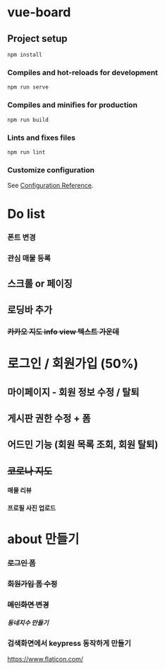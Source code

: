 # vue-board

## Project setup

```
npm install
```

### Compiles and hot-reloads for development

```
npm run serve
```

### Compiles and minifies for production

```
npm run build
```

### Lints and fixes files

```
npm run lint
```

### Customize configuration

See [Configuration Reference](https://cli.vuejs.org/config/).

# Do list

### 폰트 변경

### 관심 매물 등록

## 스크롤 or 페이징

## 로딩바 추가

### ~~카카오 지도 info view 텍스트 가운데~~

# 로그인 / 회원가입 (50%)

## 마이페이지 - 회원 정보 수정 / 탈퇴

## 게시판 권한 수정 + 폼

## 어드민 기능 (회원 목록 조회, 회원 탈퇴)

## ~~코로나 지도~~

#### 매물 리뷰

#### 프로필 사진 업로드

# about 만들기

### ~~로그인 폼~~

### ~~회원가입 폼 수정~~

### ~~메인화면 변경~~

##### 동네지수 만들기

### 검색화면에서 keypress 동작하게 만들기

https://www.flaticon.com/
